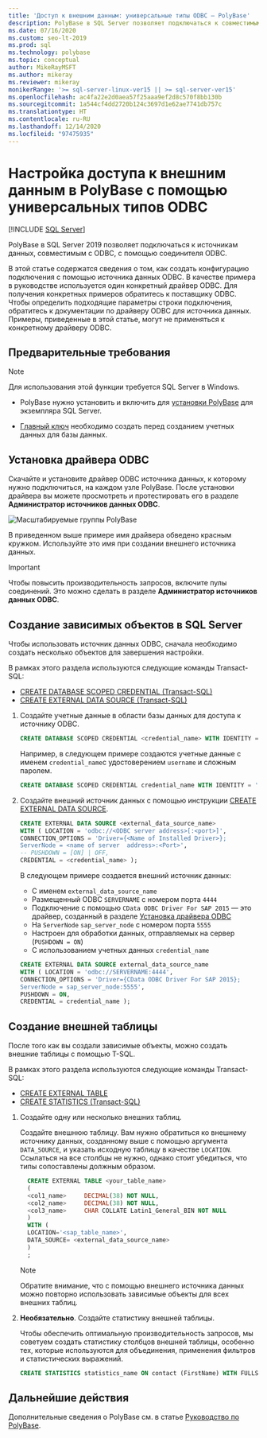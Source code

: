 ```yaml
---
title: 'Доступ к внешним данным: универсальные типы ODBC — PolyBase'
description: PolyBase в SQL Server позволяет подключаться к совместимым источникам данных через соединитель ODBC. Установите драйвер ODBC и создайте внешние таблицы.
ms.date: 07/16/2020
ms.custom: seo-lt-2019
ms.prod: sql
ms.technology: polybase
ms.topic: conceptual
author: MikeRayMSFT
ms.author: mikeray
ms.reviewer: mikeray
monikerRange: '>= sql-server-linux-ver15 || >= sql-server-ver15'
ms.openlocfilehash: ac4fa22e2d0aea57f25aaa9ef2d8c570f8bb130b
ms.sourcegitcommit: 1a544cf4dd2720b124c3697d1e62ae7741db757c
ms.translationtype: HT
ms.contentlocale: ru-RU
ms.lasthandoff: 12/14/2020
ms.locfileid: "97475935"
---
```

# <a name="configure-polybase-to-access-external-data-with-odbc-generic-types"></a>Настройка доступа к внешним данным в PolyBase с помощью универсальных типов ODBC

 [!INCLUDE [SQL Server](../../includes/applies-to-version/sqlserver.md)]

PolyBase в SQL Server 2019 позволяет подключаться к источникам данных, совместимым с ODBC, с помощью соединителя ODBC.

В этой статье содержатся сведения о том, как создать конфигурацию подключения с помощью источника данных ODBC. В качестве примера в руководстве используется один конкретный драйвер ODBC. Для получения конкретных примеров обратитесь к поставщику ODBC. Чтобы определить подходящие параметры строки подключения, обратитесь к документации по драйверу ODBC для источника данных. Примеры, приведенные в этой статье, могут не применяться к конкретному драйверу ODBC.

## <a name="prerequisites"></a>Предварительные требования

>[!NOTE]
>Для использования этой функции требуется SQL Server в Windows.

* PolyВase нужно установить и включить для [установки PolyВase](polybase-installation.md) для экземпляра SQL Server.

* [Главный ключ](../../t-sql/statements/create-master-key-transact-sql.md) необходимо создать перед созданием учетных данных для базы данных.

## <a name="install-the-odbc-driver"></a>Установка драйвера ODBC

Скачайте и установите драйвер ODBC источника данных, к которому нужно подключиться, на каждом узле PolyBase. После установки драйвера вы можете просмотреть и протестировать его в разделе **Администратор источников данных ODBC**.

![Масштабируемые группы PolyBase](../../relational-databases/polybase/media/polybase-odbc-admin.png) 

В приведенном выше примере имя драйвера обведено красным кружком. Используйте это имя при создании внешнего источника данных.

> [!IMPORTANT]
> Чтобы повысить производительность запросов, включите пулы соединений. Это можно сделать в разделе **Администратор источников данных ODBC**.

## <a name="create-dependent-objects-in-sql-server"></a>Создание зависимых объектов в SQL Server

Чтобы использовать источник данных ODBC, сначала необходимо создать несколько объектов для завершения настройки.

В рамках этого раздела используются следующие команды Transact-SQL:

* [CREATE DATABASE SCOPED CREDENTIAL (Transact-SQL)](../../t-sql/statements/create-database-scoped-credential-transact-sql.md)
* [CREATE EXTERNAL DATA SOURCE (Transact-SQL)](../../t-sql/statements/create-external-data-source-transact-sql.md) 

1. Создайте учетные данные в области базы данных для доступа к источнику ODBC.

    ```sql
    CREATE DATABASE SCOPED CREDENTIAL <credential_name> WITH IDENTITY = '<username>', Secret = '<password>';
    ```

    Например, в следующем примере создаются учетные данные с именем `credential_name`с удостоверением `username` и сложным паролем.

    ```sql
    CREATE DATABASE SCOPED CREDENTIAL credential_name WITH IDENTITY = 'username', Secret = 'BycA4ZjrE#*2W%!';
    ```

1. Создайте внешний источник данных с помощью инструкции [CREATE EXTERNAL DATA SOURCE](../../t-sql/statements/create-external-data-source-transact-sql.md).

    ```sql
    CREATE EXTERNAL DATA SOURCE <external_data_source_name>
    WITH ( LOCATION = 'odbc://<ODBC server address>[:<port>]',
    CONNECTION_OPTIONS = 'Driver={<Name of Installed Driver>};
    ServerNode = <name of server  address>:<Port>',
    -- PUSHDOWN = [ON] | OFF,
    CREDENTIAL = <credential_name> );
    ```

    В следующем примере создается внешний источник данных:
    * С именем `external_data_source_name`
    * Размещенный ODBC `SERVERNAME` с номером порта `4444`
    * Подключение с помощью `CData ODBC Driver For SAP 2015` — это драйвер, созданный в разделе [Установка драйвера ODBC](#install-the-odbc-driver)
    * На `ServerNode` `sap_server_node` с номером порта `5555`
    * Настроен для обработки данных, отправляемых на сервер (`PUSHDOWN = ON`)
    * С использованием учетных данных `credential_name`

    ```sql
    CREATE EXTERNAL DATA SOURCE external_data_source_name
    WITH ( LOCATION = 'odbc://SERVERNAME:4444',
    CONNECTION_OPTIONS = 'Driver={CData ODBC Driver For SAP 2015};
    ServerNode = sap_server_node:5555',
    PUSHDOWN = ON,
    CREDENTIAL = credential_name );
    ```
    
## <a name="create-an-external-table"></a>Создание внешней таблицы

После того как вы создали зависимые объекты, можно создать внешние таблицы с помощью T-SQL. 

В рамках этого раздела используются следующие команды Transact-SQL:
* [CREATE EXTERNAL TABLE](../../t-sql/statements/create-external-table-transact-sql.md)
* [CREATE STATISTICS (Transact-SQL)](../../t-sql/statements/create-statistics-transact-sql.md)

1. Создайте одну или несколько внешних таблиц.

   Создайте внешнюю таблицу. Вам нужно обратиться ко внешнему источнику данных, созданному выше с помощью аргумента `DATA_SOURCE`, и указать исходную таблицу в качестве `LOCATION`. Ссылаться на все столбцы не нужно, однако стоит убедиться, что типы сопоставлены должным образом.  

   ```sql
     CREATE EXTERNAL TABLE <your_table_name>
     (
     <col1_name>     DECIMAL(38) NOT NULL,
     <col2_name>     DECIMAL(38) NOT NULL,
     <col3_name>     CHAR COLLATE Latin1_General_BIN NOT NULL
     )
     WITH (
     LOCATION='<sap_table_name>',
     DATA_SOURCE= <external_data_source_name>
     )
     ;
   ```

   > [!NOTE]
   > Обратите внимание, что с помощью внешнего источника данных можно повторно использовать зависимые объекты для всех внешних таблиц.

1. **Необязательно**. Создайте статистику внешней таблицы.

    Чтобы обеспечить оптимальную производительность запросов, мы советуем создать статистику столбцов внешней таблицы, особенно тех, которые используются для объединения, применения фильтров и статистических выражений.

    ```sql
    CREATE STATISTICS statistics_name ON contact (FirstName) WITH FULLSCAN; 
    ```
    
## <a name="next-steps"></a>Дальнейшие действия

Дополнительные сведения о PolyBase см. в статье [Руководство по PolyBase](polybase-guide.md).
